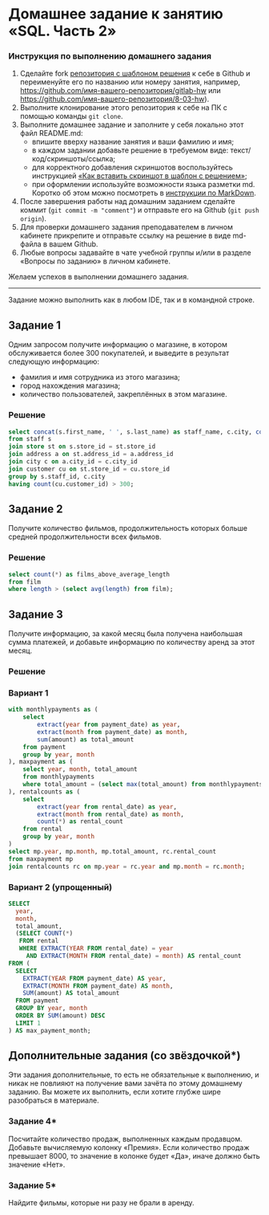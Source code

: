 # Домашнее задание к занятию «SQL. Часть 2»

### Инструкция по выполнению домашнего задания

1. Сделайте fork [репозитория c шаблоном решения](https://github.com/netology-code/sys-pattern-homework) к себе в Github и переименуйте его по названию или номеру занятия, например, https://github.com/имя-вашего-репозитория/gitlab-hw или https://github.com/имя-вашего-репозитория/8-03-hw).
2. Выполните клонирование этого репозитория к себе на ПК с помощью команды `git clone`.
3. Выполните домашнее задание и заполните у себя локально этот файл README.md:
   - впишите вверху название занятия и ваши фамилию и имя;
   - в каждом задании добавьте решение в требуемом виде: текст/код/скриншоты/ссылка;
   - для корректного добавления скриншотов воспользуйтесь инструкцией [«Как вставить скриншот в шаблон с решением»](https://github.com/netology-code/sys-pattern-homework/blob/main/screen-instruction.md);
   - при оформлении используйте возможности языка разметки md. Коротко об этом можно посмотреть в [инструкции по MarkDown](https://github.com/netology-code/sys-pattern-homework/blob/main/md-instruction.md).
4. После завершения работы над домашним заданием сделайте коммит (`git commit -m "comment"`) и отправьте его на Github (`git push origin`).
5. Для проверки домашнего задания преподавателем в личном кабинете прикрепите и отправьте ссылку на решение в виде md-файла в вашем Github.
6. Любые вопросы задавайте в чате учебной группы и/или в разделе «Вопросы по заданию» в личном кабинете.

Желаем успехов в выполнении домашнего задания.

---

Задание можно выполнить как в любом IDE, так и в командной строке.

## Задание 1

Одним запросом получите информацию о магазине, в котором обслуживается более 300 покупателей, и выведите в результат следующую информацию: 
- фамилия и имя сотрудника из этого магазина;
- город нахождения магазина;
- количество пользователей, закреплённых в этом магазине.

### Решение

```sql
select concat(s.first_name, ' ', s.last_name) as staff_name, c.city, count(cu.customer_id) as customer_count
from staff s
join store st on s.store_id = st.store_id
join address a on st.address_id = a.address_id
join city c on a.city_id = c.city_id
join customer cu on st.store_id = cu.store_id
group by s.staff_id, c.city
having count(cu.customer_id) > 300;
```

## Задание 2

Получите количество фильмов, продолжительность которых больше средней продолжительности всех фильмов.

### Решение

```sql
select count(*) as films_above_average_length
from film
where length > (select avg(length) from film);
```

## Задание 3

Получите информацию, за какой месяц была получена наибольшая сумма платежей, и добавьте информацию по количеству аренд за этот месяц.

### Решение

### Вариант 1

```sql
with monthlypayments as (
    select 
        extract(year from payment_date) as year,
        extract(month from payment_date) as month,
        sum(amount) as total_amount
    from payment
    group by year, month
), maxpayment as (
    select year, month, total_amount
    from monthlypayments
    where total_amount = (select max(total_amount) from monthlypayments)
), rentalcounts as (
    select 
        extract(year from rental_date) as year,
        extract(month from rental_date) as month,
        count(*) as rental_count
    from rental
    group by year, month
)
select mp.year, mp.month, mp.total_amount, rc.rental_count
from maxpayment mp
join rentalcounts rc on mp.year = rc.year and mp.month = rc.month;

```

### Вариант 2 (упрощенный)

```sql
SELECT 
  year, 
  month, 
  total_amount, 
  (SELECT COUNT(*) 
   FROM rental 
   WHERE EXTRACT(YEAR FROM rental_date) = year 
     AND EXTRACT(MONTH FROM rental_date) = month) AS rental_count
FROM (
  SELECT 
    EXTRACT(YEAR FROM payment_date) AS year, 
    EXTRACT(MONTH FROM payment_date) AS month, 
    SUM(amount) AS total_amount
  FROM payment
  GROUP BY year, month
  ORDER BY SUM(amount) DESC
  LIMIT 1
) AS max_payment_month;
```

## Дополнительные задания (со звёздочкой*)
Эти задания дополнительные, то есть не обязательные к выполнению, и никак не повлияют на получение вами зачёта по этому домашнему заданию. Вы можете их выполнить, если хотите глубже шире разобраться в материале.

### Задание 4*

Посчитайте количество продаж, выполненных каждым продавцом. Добавьте вычисляемую колонку «Премия». Если количество продаж превышает 8000, то значение в колонке будет «Да», иначе должно быть значение «Нет».

### Задание 5*

Найдите фильмы, которые ни разу не брали в аренду.
